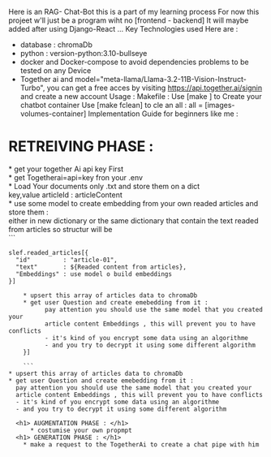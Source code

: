 Here is an RAG- Chat-Bot  this is a part of my learning process
For now this  projeet w'll just be a program wiht no [frontend - backend]
It will maybe added after  using Django-React ...
Key Technologies used Here are :
 * database : chromaDb
 * python : version-python:3.10-bullseye
 * docker and Docker-compose to avoid dependencies problems to be tested on any Device
 * Together ai and  model="meta-llama/Llama-3.2-11B-Vision-Instruct-Turbo",
        you can get a free acces by visiting https://api.together.ai/signin and create a new account
Usage :
     Makefile : 
               Use [make ] to Create your chatbot container
               Use [make fclean] to cle an all : all = [images-volumes-container]
Implementation Guide for beginners like me :
<h1> RETREIVING PHASE : </h1>
   * get your together Ai api key  First </br>
   * get Togetherai=api=key fron your .env </br>
   * Load Your documents only .txt and store them on a dict </br>
     key,value articleId : articleContent </br>
   * use some model to create embedding from your own readed articles and store them :</br>
       either in new dictionary or the same dictionary that contain the text readed from articles so structur will be </br>
```

    slef.readed_articles[{
      "id"         : "article-01",
      "text"       : ${Readed content from articles},
      "Embeddings" : use model o build embeddings
    }]
```
    * upsert this array of articles data to chromaDb
    * get user Question and create emebedding from it : 
          pay attention you should use the same model that you created your 
          article content Embeddings , this will prevent you to have conflicts
          - it's kind of you encrypt some data using an algorithme
          - and you try to decrypt it using some different algorithm
    }]
    
    ```
* upsert this array of articles data to chromaDb
* get user Question and create emebedding from it : 
  pay attention you should use the same model that you created your 
  article content Embeddings , this will prevent you to have conflicts
  - it's kind of you encrypt some data using an algorithme
  - and you try to decrypt it using some different algorithm
    
  <h1> AUGMENTATION PHASE : </h1>
      * costumise your own propmpt
  <h1> GENERATION PHASE : </h1>
    * make a request to the TogetherAi to create a chat pipe with him
               
